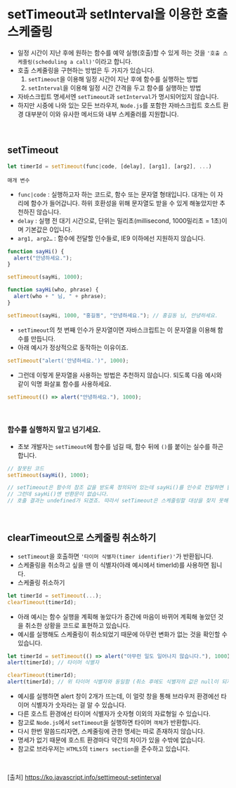 # setTimeout과 setInterval을 이용한 호출 스케줄링

- 일정 시간이 지난 후에 원하는 함수를 예약 실행(호출)할 수 있게 하는 것을 `'호출 스케줄링(scheduling a call)'`이라고 합니다.
- 호출 스케줄링을 구현하는 방법은 두 가지가 있습니다.
  1. `setTimeout`을 이용해 일정 시간이 지난 후에 함수를 실행하는 방법
  2. `setInterval`을 이용해 일정 시간 간격을 두고 함수를 실행하는 방법
- 자바스크립트 명세서엔 `setTimeout`과 `setInterval`가 명시되어있지 않습니다.
- 하지만 시중에 나와 있는 모든 브라우저, `Node.js`를 포함한 자바스크립트 호스트 환경 대부분이 이와 유사한 메서드와 내부 스케줄러를 지원합니다.

<br>

## setTimeout

```js
let timerId = setTimeout(func|code, [delay], [arg1], [arg2], ...)

```

`매개 변수`

- `func|code` : 실행하고자 하는 코드로, 함수 또는 문자열 형태입니다. 대개는 이 자리에 함수가 들어갑니다. 하위 호환성을 위해 문자열도 받을 수 있게 해놓았지만 추천하진 않습니다.
- `delay` : 실행 전 대기 시간으로, 단위는 밀리초(millisecond, 1000밀리초 = 1초)이며 기본값은 0입니다.
- `arg1, arg2…` : 함수에 전달할 인수들로, IE9 이하에선 지원하지 않습니다.

```js
function sayHi() {
  alert("안녕하세요.");
}

setTimeout(sayHi, 1000);
```

```js
function sayHi(who, phrase) {
  alert(who + " 님, " + phrase);
}

setTimeout(sayHi, 1000, "홍길동", "안녕하세요."); // 홍길동 님, 안녕하세요.
```

- `setTimeout`의 첫 번째 인수가 문자열이면 자바스크립트는 이 문자열을 이용해 함수를 만듭니다.
- 아래 예시가 정상적으로 동작하는 이유이죠.

```js
setTimeout("alert('안녕하세요.')", 1000);
```

- 그런데 이렇게 문자열을 사용하는 방법은 추천하지 않습니다. 되도록 다음 예시와 같이 익명 화살표 함수를 사용하세요.

```js
setTimeout(() => alert("안녕하세요."), 1000);
```

<br>

### 함수를 실행하지 말고 넘기세요.

- 초보 개발자는 `setTimeout`에 함수를 넘길 때, 함수 뒤에 `()`를 붙이는 실수를 하곤 합니다.

```js
// 잘못된 코드
setTimeout(sayHi(), 1000);

// setTimeout은 함수의 참조 값을 받도록 정의되어 있는데 sayHi()를 인수로 전달하면 함수 실행 결과가 전달되어 버립니다.
// 그런데 sayHi()엔 반환문이 없습니다.
// 호출 결과는 undefined가 되겠죠. 따라서 setTimeout은 스케줄링할 대상을 찾지 못해, 원하는 대로 코드가 동작하지 않습니다.
```

<br>

## clearTimeout으로 스케줄링 취소하기

- `setTimeout`을 호출하면 `'타이머 식별자(timer identifier)'`가 반환됩니다.
- 스케줄링을 취소하고 싶을 땐 이 식별자(아래 예시에서 timerId)를 사용하면 됩니다.
- 스케줄링 취소하기

```js
let timerId = setTimeout(...);
clearTimeout(timerId);
```

- 아래 예시는 함수 실행을 계획해 놓았다가 중간에 마음이 바뀌어 계획해 놓았던 것을 취소한 상황을 코드로 표현하고 있습니다.
- 예시를 실행해도 스케줄링이 취소되었기 때문에 아무런 변화가 없는 것을 확인할 수 있습니다.

```js
let timerId = setTimeout(() => alert("아무런 일도 일어나지 않습니다."), 1000);
alert(timerId); // 타이머 식별자

clearTimeout(timerId);
alert(timerId); // 위 타이머 식별자와 동일함 (취소 후에도 식별자의 값은 null이 되지 않습니다.)
```

- 예시를 실행하면 alert 창이 2개가 뜨는데, 이 얼럿 창을 통해 브라우저 환경에선 타이머 식별자가 숫자라는 걸 알 수 있습니다.
- 다른 호스트 환경에선 타이머 식별자가 숫자형 이외의 자료형일 수 있습니다.
- 참고로 `Node.js`에서 `setTimeout`을 실행하면 타이머 `객체`가 반환합니다.
- 다시 한번 말씀드리자면, 스케줄링에 관한 명세는 따로 존재하지 않습니다.
- 명세가 없기 때문에 호스트 환경마다 약간의 차이가 있을 수밖에 없습니다.
- 참고로 브라우저는 `HTML5`의 `timers section`을 준수하고 있습니다.

<br>

[출처]
https://ko.javascript.info/settimeout-setinterval
  
